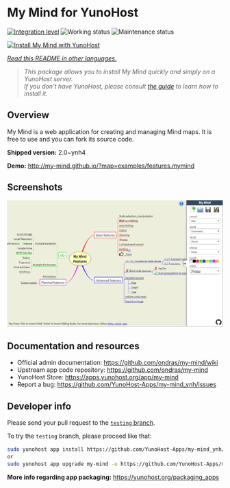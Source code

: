 <!--
N.B.: This README was automatically generated by <https://github.com/YunoHost/apps/tree/master/tools/readme_generator>
It shall NOT be edited by hand.
-->

# My Mind for YunoHost

[![Integration level](https://dash.yunohost.org/integration/my-mind.svg)](https://dash.yunohost.org/appci/app/my-mind) ![Working status](https://ci-apps.yunohost.org/ci/badges/my-mind.status.svg) ![Maintenance status](https://ci-apps.yunohost.org/ci/badges/my-mind.maintain.svg)

[![Install My Mind with YunoHost](https://install-app.yunohost.org/install-with-yunohost.svg)](https://install-app.yunohost.org/?app=my-mind)

*[Read this README in other languages.](./ALL_README.md)*

> *This package allows you to install My Mind quickly and simply on a YunoHost server.*  
> *If you don't have YunoHost, please consult [the guide](https://yunohost.org/install) to learn how to install it.*

## Overview

My Mind is a web application for creating and managing Mind maps. It is free to use and you can fork its source code.

**Shipped version:** 2.0~ynh4

**Demo:** <http://my-mind.github.io/?map=examples/features.mymind>

## Screenshots

![Screenshot of My Mind](./doc/screenshots/screenshot.png)

## Documentation and resources

- Official admin documentation: <https://github.com/ondras/my-mind/wiki>
- Upstream app code repository: <https://github.com/ondras/my-mind>
- YunoHost Store: <https://apps.yunohost.org/app/my-mind>
- Report a bug: <https://github.com/YunoHost-Apps/my-mind_ynh/issues>

## Developer info

Please send your pull request to the [`testing` branch](https://github.com/YunoHost-Apps/my-mind_ynh/tree/testing).

To try the `testing` branch, please proceed like that:

```bash
sudo yunohost app install https://github.com/YunoHost-Apps/my-mind_ynh/tree/testing --debug
or
sudo yunohost app upgrade my-mind -u https://github.com/YunoHost-Apps/my-mind_ynh/tree/testing --debug
```

**More info regarding app packaging:** <https://yunohost.org/packaging_apps>
